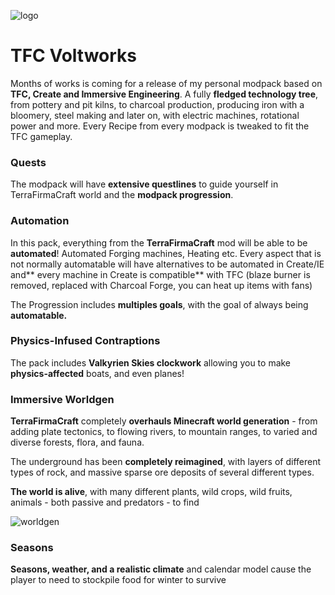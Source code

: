 ![logo](https://i.imgur.com/wF8Gsly.png)
#  __**TFC Voltworks**__ 

Months of works is coming for a release of my personal modpack based on **TFC, Create and Immersive Engineering**. A fully **fledged technology tree**, from pottery and pit kilns, to charcoal production, producing iron with a bloomery, steel making and later on, with electric machines, rotational power and more.
Every Recipe from every modpack is tweaked to fit the TFC gameplay.
### __**Quests**__ 
The modpack will have **extensive questlines** to guide yourself in TerraFirmaCraft world and the **modpack progression**.

### __**Automation**__ 
In this pack, everything from the **TerraFirmaCraft** mod will be able to be **automated**! Automated Forging machines, Heating etc. Every aspect that is not normally automatable will have alternatives to be automated in Create/IE and** every machine in Create is compatible** with TFC (blaze burner is removed, replaced with Charcoal Forge, you can heat up items with fans)

The Progression includes **multiples goals**, with the goal of always being **automatable.**

### __**Physics-Infused Contraptions**__
The pack includes **Valkyrien Skies clockwork** allowing you to make **physics-affected** boats, and even planes!

###  __**Immersive Worldgen**__ 
**TerraFirmaCraft** completely **overhauls Minecraft world generation** - from adding plate tectonics, to flowing rivers, to mountain ranges, to varied and diverse forests, flora, and fauna.

The underground has been **completely reimagined**, with layers of different types of rock, and massive sparse ore deposits of several different types.

**The world is alive**, with many different plants, wild crops, wild fruits, animals - both passive and predators - to find

![worldgen](https://media.discordapp.net/attachments/1155092241195487314/1155185433702043800/184540831-2370f85b-25a1-46dc-a13f-c5419b0aec45.png?ex=654fb1c5&is=653d3cc5&hm=8815a9fa075209c74b7d00cc0316126047ad979f709229a90ec90eea5ef111ed&=&width=1440&height=388)


###  __**Seasons**__
**Seasons, weather, and a realistic climate** and calendar model cause the player to need to stockpile food for winter to survive
